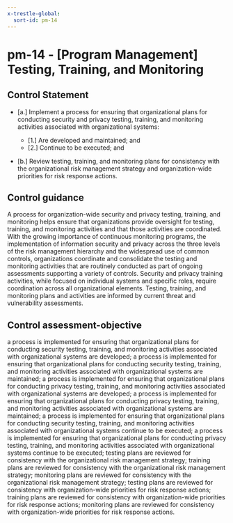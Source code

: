 ```yaml
---
x-trestle-global:
  sort-id: pm-14
---
```


# pm-14 - \[Program Management\] Testing, Training, and Monitoring

## Control Statement

- \[a.\] Implement a process for ensuring that organizational plans for conducting security and privacy testing, training, and monitoring activities associated with organizational systems:

  - \[1.\] Are developed and maintained; and
  - \[2.\] Continue to be executed; and

- \[b.\] Review testing, training, and monitoring plans for consistency with the organizational risk management strategy and organization-wide priorities for risk response actions.

## Control guidance

A process for organization-wide security and privacy testing, training, and monitoring helps ensure that organizations provide oversight for testing, training, and monitoring activities and that those activities are coordinated. With the growing importance of continuous monitoring programs, the implementation of information security and privacy across the three levels of the risk management hierarchy and the widespread use of common controls, organizations coordinate and consolidate the testing and monitoring activities that are routinely conducted as part of ongoing assessments supporting a variety of controls. Security and privacy training activities, while focused on individual systems and specific roles, require coordination across all organizational elements. Testing, training, and monitoring plans and activities are informed by current threat and vulnerability assessments.

## Control assessment-objective

a process is implemented for ensuring that organizational plans for conducting security testing, training, and monitoring activities associated with organizational systems are developed;
a process is implemented for ensuring that organizational plans for conducting security testing, training, and monitoring activities associated with organizational systems are maintained;
a process is implemented for ensuring that organizational plans for conducting privacy testing, training, and monitoring activities associated with organizational systems are developed;
a process is implemented for ensuring that organizational plans for conducting privacy testing, training, and monitoring activities associated with organizational systems are maintained;
a process is implemented for ensuring that organizational plans for conducting security testing, training, and monitoring activities associated with organizational systems continue to be executed;
a process is implemented for ensuring that organizational plans for conducting privacy testing, training, and monitoring activities associated with organizational systems continue to be executed;
testing plans are reviewed for consistency with the organizational risk management strategy;
training plans are reviewed for consistency with the organizational risk management strategy;
monitoring plans are reviewed for consistency with the organizational risk management strategy;
testing plans are reviewed for consistency with organization-wide priorities for risk response actions;
training plans are reviewed for consistency with organization-wide priorities for risk response actions;
monitoring plans are reviewed for consistency with organization-wide priorities for risk response actions.
